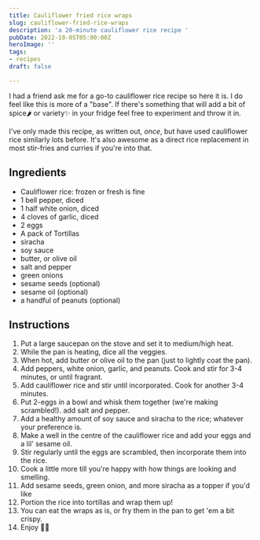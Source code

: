 ```yaml
---
title: Cauliflower fried rice wraps
slug: cauliflower-fried-rice-wraps
description: 'a 20-minute cauliflower rice recipe '
pubDate: 2022-10-05T05:00:00Z
heroImage: ''
tags:
- recipes
draft: false

---
```

I had a friend ask me for a go-to cauliflower rice recipe so here it is. I do feel like this is more of a "base". If there's something that will add a bit of spice🌶️ or variety✨ in your fridge feel free to experiment and throw it in.

I've only made this recipe, as written out, _once_, but have used cauliflower rice similarly lots before. It's also awesome as a direct rice replacement in most stir-fries and curries if you're into that.

## Ingredients

* Cauliflower rice: frozen or fresh is fine
* 1 bell pepper, diced
* 1 half white onion, diced
* 4 cloves of garlic, diced
* 2 eggs
* A pack of Tortillas
* siracha
* soy sauce
* butter, or olive oil
* salt and pepper
* green onions
* sesame seeds (optional)
* sesame oil (optional)
* a handful of peanuts (optional)

## Instructions

 1. Put a large saucepan on the stove and set it to medium/high heat.
 2. While the pan is heating, dice all the veggies.
 3. When hot, add butter or olive oil to the pan (just to lightly coat the pan).
 4. Add peppers, white onion, garlic, and peanuts. Cook and stir for 3-4 minutes, or until fragrant.
 5. Add cauliflower rice and stir until incorporated. Cook for another 3-4 minutes.
 6. Put 2-eggs in a bowl and whisk them together (we're making scrambled!). add salt and pepper.
 7. Add a healthy amount of soy sauce and siracha to the rice; whatever your preference is.
 8. Make a well in the centre of the cauliflower rice and add your eggs and a lil' sesame oil.
 9. Stir regularly until the eggs are scrambled, then incorporate them into the rice.
10. Cook a little more till you're happy with how things are looking and smelling.
11. Add sesame seeds, green onion, and more siracha as a topper if you'd like
12. Portion the rice into tortillas and wrap them up!
13. You can eat the wraps as is, or fry them in the pan to get 'em a bit crispy.
14. Enjoy 🌯✨
